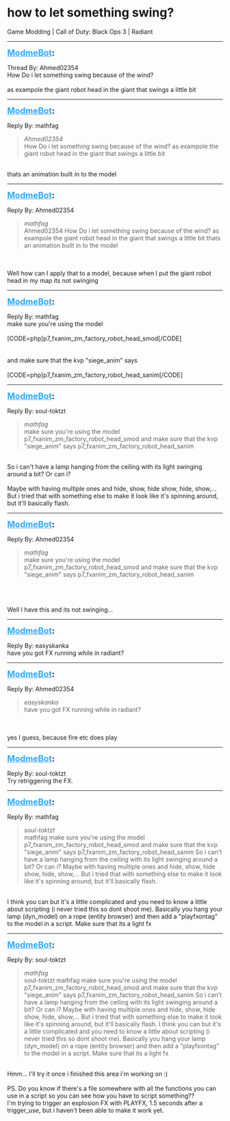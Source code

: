 # how to let something swing?
Game Modding | Call of Duty: Black Ops 3 | Radiant

---
<strong style="font-size: 1.4em;"><span style="text-decoration: underline;text-decoration-color: #34a7f9;"><span style="color:#34a7f9;">ModmeBot</span></span>:</strong>

<p>Thread By: Ahmed02354<br />How Do i let something swing because of the wind? <br /> <br />as exampole the giant robot head in the giant that swings a little bit</p>

---
<strong style="font-size: 1.4em;"><span style="text-decoration: underline;text-decoration-color: #34a7f9;"><span style="color:#34a7f9;">ModmeBot</span></span>:</strong>

<p>Reply By: mathfag<br /><blockquote><em>Ahmed02354</em><br />How Do i let something swing because of the wind?    as exampole the giant robot head in the giant that swings a little bit</blockquote><br /> thats an animation built in to the model</p>

---
<strong style="font-size: 1.4em;"><span style="text-decoration: underline;text-decoration-color: #34a7f9;"><span style="color:#34a7f9;">ModmeBot</span></span>:</strong>

<p>Reply By: Ahmed02354<br /><blockquote><em>mathfag</em><br />Ahmed02354 How Do i let something swing because of the wind?    as exampole the giant robot head in the giant that swings a little bit  thats an animation built in to the model</blockquote><br /> <br />Well how can I apply that to a model, because when I put the giant robot head in my map its not swinging</p>

---
<strong style="font-size: 1.4em;"><span style="text-decoration: underline;text-decoration-color: #34a7f9;"><span style="color:#34a7f9;">ModmeBot</span></span>:</strong>

<p>Reply By: mathfag<br />make sure you&#39;re using the model<br /> <br />[CODE=php]p7_fxanim_zm_factory_robot_head_smod[/CODE]<br /> <br /> <br />and make sure that the kvp &quot;siege_anim&quot; says<br /> <br />[CODE=php]p7_fxanim_zm_factory_robot_head_sanim[/CODE]</p>

---
<strong style="font-size: 1.4em;"><span style="text-decoration: underline;text-decoration-color: #34a7f9;"><span style="color:#34a7f9;">ModmeBot</span></span>:</strong>

<p>Reply By: soul-toktzt<br /><blockquote><em>mathfag</em><br />make sure you&#39;re using the model   p7_fxanim_zm_factory_robot_head_smod     and make sure that the kvp &quot;siege_anim&quot; says   p7_fxanim_zm_factory_robot_head_sanim</blockquote><br /> So i can&#39;t have a lamp hanging from the ceiling with its light swinging around a bit? Or can i?<br /> <br />Maybe with having multiple ones and hide, show, hide show, hide, show,... But i tried that with something else to make it look like it&#39;s spinning around, but it&#39;ll basically flash.</p>

---
<strong style="font-size: 1.4em;"><span style="text-decoration: underline;text-decoration-color: #34a7f9;"><span style="color:#34a7f9;">ModmeBot</span></span>:</strong>

<p>Reply By: Ahmed02354<br /><blockquote><em>mathfag</em><br />make sure you&#39;re using the model   p7_fxanim_zm_factory_robot_head_smod     and make sure that the kvp &quot;siege_anim&quot; says   p7_fxanim_zm_factory_robot_head_sanim</blockquote><br /> <br /> <br />Well I have this and its not swinging...</p>

---
<strong style="font-size: 1.4em;"><span style="text-decoration: underline;text-decoration-color: #34a7f9;"><span style="color:#34a7f9;">ModmeBot</span></span>:</strong>

<p>Reply By: easyskanka<br />have you got FX running while in radiant?</p>

---
<strong style="font-size: 1.4em;"><span style="text-decoration: underline;text-decoration-color: #34a7f9;"><span style="color:#34a7f9;">ModmeBot</span></span>:</strong>

<p>Reply By: Ahmed02354<br /><blockquote><em>easyskanka</em><br />have you got FX running while in radiant?</blockquote><br /> <br />yes I guess, because fire etc does play</p>

---
<strong style="font-size: 1.4em;"><span style="text-decoration: underline;text-decoration-color: #34a7f9;"><span style="color:#34a7f9;">ModmeBot</span></span>:</strong>

<p>Reply By: soul-toktzt<br />Try retriggering the FX.</p>

---
<strong style="font-size: 1.4em;"><span style="text-decoration: underline;text-decoration-color: #34a7f9;"><span style="color:#34a7f9;">ModmeBot</span></span>:</strong>

<p>Reply By: mathfag<br /><blockquote><em>soul-toktzt</em><br />mathfag make sure you&#39;re using the model   p7_fxanim_zm_factory_robot_head_smod     and make sure that the kvp &quot;siege_anim&quot; says   p7_fxanim_zm_factory_robot_head_sanim  So i can&#39;t have a lamp hanging from the ceiling with its light swinging around a bit? Or can i?   Maybe with having multiple ones and hide, show, hide show, hide, show,... But i tried that with something else to make it look like it&#39;s spinning around, but it&#39;ll basically flash.</blockquote><br /> I think you can but it&#39;s a little complicated and you need to know a little about scripting (i never tried this so dont shoot me). Basically you hang your lamp (dyn_model) on a rope (entity browser) and then add a &quot;playfxontag&quot; to the model in a script. Make sure that its a light fx</p>

---
<strong style="font-size: 1.4em;"><span style="text-decoration: underline;text-decoration-color: #34a7f9;"><span style="color:#34a7f9;">ModmeBot</span></span>:</strong>

<p>Reply By: soul-toktzt<br /><blockquote><em>mathfag</em><br />soul-toktzt mathfag make sure you&#39;re using the model   p7_fxanim_zm_factory_robot_head_smod     and make sure that the kvp &quot;siege_anim&quot; says   p7_fxanim_zm_factory_robot_head_sanim  So i can&#39;t have a lamp hanging from the ceiling with its light swinging around a bit? Or can i?   Maybe with having multiple ones and hide, show, hide show, hide, show,... But i tried that with something else to make it look like it&#39;s spinning around, but it&#39;ll basically flash.  I think you can but it&#39;s a little complicated and you need to know a little about scripting (i never tried this so dont shoot me). Basically you hang your lamp (dyn_model) on a rope (entity browser) and then add a &quot;playfxontag&quot; to the model in a script. Make sure that its a light fx</blockquote><br /> Hmm... I&#39;ll try it once i finished this area i&#39;m working on :)<br /><br />PS. Do you know if there&#39;s a file somewhere with all the functions you can use in a script so you can see how you have to script something??<br />I&#39;m trying to trigger an explosion FX with PLAYFX, 1.5 seconds after a trigger_use, but i haven&#39;t been able to make it work yet.</p>
